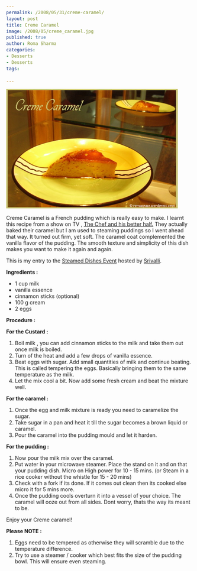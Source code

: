 ```yaml
--- 
permalink: /2008/05/31/creme-caramel/
layout: post
title: Creme Caramel
image: /2008/05/creme_caramel.jpg
published: true
author: Roma Sharma
categories: 
- Desserts
- Desserts
tags:

---
```

<a href="/2008/05/creme_caramel.jpg"><img class="alignnone size-full wp-image-301" src="/2008/05/creme_caramel.jpg" alt="" width="464" height="323" /></a>

Creme Caramel is a French pudding which is really easy to make. I learnt this recipe from a show on TV , <a href="http://www.ndtvgoodtimes.com/lifestyle/GoodTimesShowPage.aspx?ID=633425834723438750&amp;ShowCatID=2&amp;ShowID=25&amp;ShowCatTitle=Food&amp;ShowTitle=The%20Chef%20and%20His%20Better%20Half">The Chef and his better half.</a> They actually baked their caramel but I am used to steaming puddings so I went ahead that way. It turned out firm, yet soft. The caramel coat complemented the vanilla flavor of the pudding. The smooth texture and simplicity of this dish makes you want to make it again and again.

This is my entry to the <a href="http://cooking4allseasons.blogspot.com/2007/08/announcing-microwave-easy-cooking-event.html">Steamed Dishes Event</a> hosted by <a href="http://www.blogger.com/profile/03232972178979601709">Srivalli</a>.

<strong>Ingredients :</strong>
<ul>
	<li>1 cup milk</li>
	<li>vanilla essence</li>
	<li>cinnamon sticks (optional)</li>
	<li>100 g cream</li>
	<li>2 eggs</li>
</ul>
<strong>Procedure :</strong>

<strong>For the Custard :</strong>
<ol>
	<li>Boil milk , you can add cinnamon sticks to the milk and take them out once milk is boiled.</li>
	<li>Turn of the heat and add a few drops of vanilla essence.</li>
	<li>Beat eggs with sugar. Add small quantities of milk and continue beating. This is called tempering the eggs. Basically bringing them to the same temperature as the milk.</li>
	<li>Let the mix cool a bit. Now add some fresh cream and beat the mixture well.</li>
</ol>
<strong>For the caramel :</strong>
<ol>
	<li>Once the egg and milk mixture is ready you need to caramelize the sugar.</li>
	<li>Take sugar in a pan and heat it till the sugar becomes a brown liquid or caramel.</li>
	<li>Pour the caramel into the pudding mould and let it harden.</li>
</ol>
<strong>For the pudding :</strong>
<ol>
	<li>Now pour the milk mix over the caramel.</li>
	<li>Put water in your microwave steamer. Place the stand on it and on that your pudding dish. Micro on High power for 10 - 15 mins. (or Steam in a rice cooker without the whistle for 15 - 20 mins)</li>
	<li>Check with a fork if its done. If it comes out clean then its cooked else micro it for 5 mins more.</li>
	<li>Once the pudding cools overturn it into a vessel of your choice. The caramel will ooze out from all sides. Dont worry, thats the way its meant to be.</li>
</ol>
Enjoy your Creme caramel!

<strong>Please NOTE :</strong>
<ol>
	<li>Eggs need to be tempered as otherwise they will scramble due to the temperature difference.</li>
	<li>Try to use a steamer / cooker which best fits the size of the pudding bowl. This will ensure even steaming.</li>
</ol>
